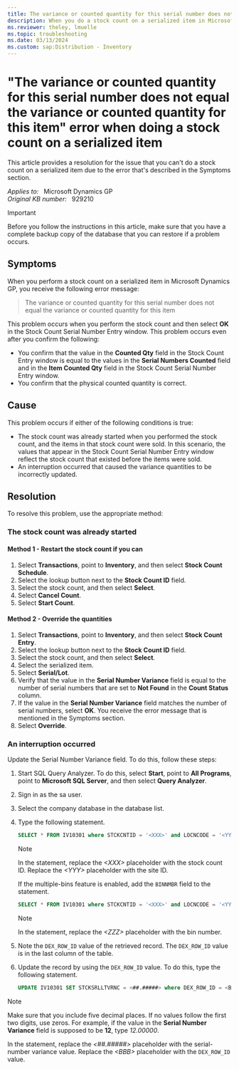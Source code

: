 ```yaml
---
title: The variance or counted quantity for this serial number does not equal the variance or counted quantity for this item error when doing stock count on serialized item 
description: When you do a stock count on a serialized item in Microsoft Dynamics GP, you receive an error that states the variance or counted quantity for this serial number does not equal the variance or counted quantity for this item. Provides a resolution.
ms.reviewer: theley, lmuelle
ms.topic: troubleshooting
ms.date: 03/13/2024
ms.custom: sap:Distribution - Inventory
---
```

# "The variance or counted quantity for this serial number does not equal the variance or counted quantity for this item" error when doing a stock count on a serialized item

This article provides a resolution for the issue that you can't do a stock count on a serialized item due to the error that's described in the Symptoms section.

_Applies to:_ &nbsp; Microsoft Dynamics GP  
_Original KB number:_ &nbsp; 929210

> [!IMPORTANT]
> Before you follow the instructions in this article, make sure that you have a complete backup copy of the database that you can restore if a problem occurs.

## Symptoms

When you perform a stock count on a serialized item in Microsoft Dynamics GP, you receive the following error message:

> The variance or counted quantity for this serial number does not equal the variance or counted quantity for this item

This problem occurs when you perform the stock count and then select **OK** in the Stock Count Serial Number Entry window. This problem occurs even after you confirm the following:

- You confirm that the value in the **Counted Qty** field in the Stock Count Entry window is equal to the values in the **Serial Numbers Counted** field and in the **Item Counted Qty** field in the Stock Count Serial Number Entry window.
- You confirm that the physical counted quantity is correct.

## Cause

This problem occurs if either of the following conditions is true:

- The stock count was already started when you performed the stock count, and the items in that stock count were sold. In this scenario, the values that appear in the Stock Count Serial Number Entry window reflect the stock count that existed before the items were sold.
- An interruption occurred that caused the variance quantities to be incorrectly updated.

## Resolution

To resolve this problem, use the appropriate method:

### The stock count was already started  

#### Method 1 - Restart the stock count if you can

1. Select **Transactions**, point to **Inventory**, and then select **Stock Count Schedule**.
2. Select the lookup button next to the **Stock Count ID** field.
3. Select the stock count, and then select **Select**.
4. Select **Cancel Count**.
5. Select **Start Count**.

#### Method 2 - Override the quantities

1. Select **Transactions**, point to **Inventory**, and then select **Stock Count Entry**.
2. Select the lookup button next to the **Stock Count ID** field.
3. Select the stock count, and then select **Select**.
4. Select the serialized item.
5. Select **Serial/Lot**.
6. Verify that the value in the **Serial Number Variance** field is equal to the number of serial numbers that are set to **Not Found** in the **Count Status** column.
7. If the value in the **Serial Number Variance** field matches the number of serial numbers, select **OK**. You receive the error message that is mentioned in the Symptoms section.
8. Select **Override**.

### An interruption occurred  

Update the Serial Number Variance field. To do this, follow these steps:

1. Start SQL Query Analyzer. To do this, select **Start**, point to **All Programs**, point to **Microsoft SQL Server**, and then select **Query Analyzer**.
2. Sign in as the sa user.
3. Select the company database in the database list.
4. Type the following statement.

   ```sql
   SELECT * FROM IV10301 where STCKCNTID = '<XXX>' and LOCNCODE = '<YYY>'
   ```

   > [!NOTE]
   > In the statement, replace the *\<XXX>* placeholder with the stock count ID. Replace the *\<YYY>* placeholder with the site ID.

   If the multiple-bins feature is enabled, add the `BINNMBR` field to the statement.

   ```sql
   SELECT * FROM IV10301 where STCKCNTID = '<XXX>' and LOCNCODE = '<YYY>' and BINNMBR = '<ZZZ>'
   ```

   > [!NOTE]
   > In the statement, replace the *\<ZZZ>* placeholder with the bin number.

5. Note the `DEX_ROW_ID` value of the retrieved record. The `DEX_ROW_ID` value is in the last column of the table.
6. Update the record by using the `DEX_ROW_ID` value. To do this, type the following statement.

   ```sql
   UPDATE IV10301 SET STCKSRLLTVRNC = <##.#####> where DEX_ROW_ID = <BBB>
   ```

> [!NOTE]
> Make sure that you include five decimal places. If no values follow the first two digits, use zeros. For example, if the value in the **Serial Number Variance** field is supposed to be **12**, type *12.00000*.
>
> In the statement, replace the *<##.#####>* placeholder with the serial-number variance value. Replace the *\<BBB>* placeholder with the `DEX_ROW_ID` value.
